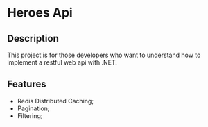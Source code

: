 # Heroes Api

## Description
This project is for those developers who want to understand how to implement a restful web api with .NET.

## Features
- Redis Distributed Caching;
- Pagination;
- Filtering;
